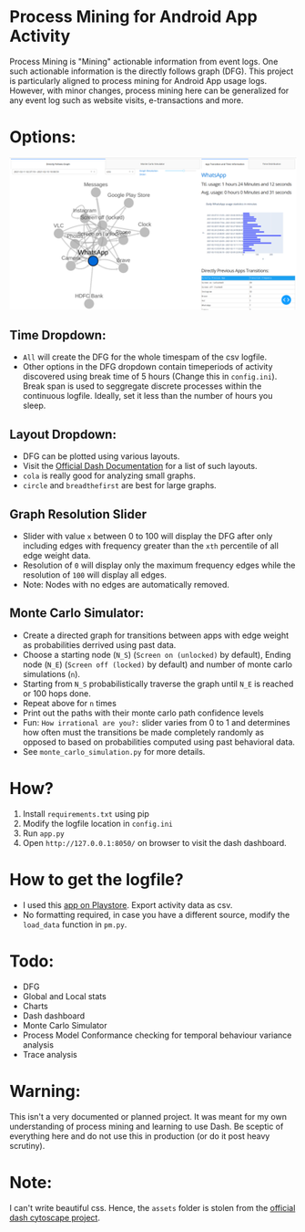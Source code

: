 # Process Mining for Android App Activity
Process Mining is "Mining" actionable information from event logs. One such actionable information is the directly follows graph (DFG). This project is particularly aligned to process mining for Android App usage logs. However, with minor changes, process mining here can be generalized for any event log such as website visits, e-transactions and more.

# Options:
![](assets/ss.png)
## Time Dropdown:
- `All` will create the DFG for the whole timespam of the csv logfile. 
- Other options in the DFG dropdown contain timeperiods of activity discovered using break time of 5 hours (Change this in `config.ini`). Break span is used to seggregate discrete processes within the continuous logfile. Ideally, set it less than the number of hours you sleep. 

## Layout Dropdown:
- DFG can be plotted using various layouts.
- Visit the [Official Dash Documentation](https://dash.plotly.com/cytoscape/layout) for a list of such layouts.
- `cola` is really good for analyzing small graphs.
- `circle` and `breadthefirst` are best for large graphs.

## Graph Resolution Slider
- Slider with value `x` between 0 to 100 will display the DFG after only including edges with frequency greater than the `xth` percentile of all edge weight data. 
- Resolution of `0` will display only the maximum frequency edges while the resolution of `100` will display all edges.
- Note: Nodes with no edges are automatically removed.

## Monte Carlo Simulator:
- Create a directed graph for transitions between apps with edge weight as probabilities derrived using past data.
- Choose a starting node (`N_S`) (`Screen on (unlocked)` by default), Ending node (`N_E`) (`Screen off (locked)` by default) and number of monte carlo simulations (`n`).
- Starting from `N_S` probabilistically traverse the graph until `N_E` is reached or 100 hops done.
- Repeat above for `n` times
- Print out the paths with their monte carlo path confidence levels
- Fun: `How irrational are you?:` slider varies from 0 to 1 and determines how often must the transitions be made completely randomly as opposed to based on probabilities computed using past behavioral data.
- See `monte_carlo_simulation.py` for more details.

# How?
1. Install `requirements.txt` using pip
2. Modify the logfile location in `config.ini`
3. Run `app.py`
4. Open `http://127.0.0.1:8050/` on browser to visit the dash dashboard.

# How to get the logfile?
- I used this [app on Playstore](https://play.google.com/store/apps/details?id=com.a0soft.gphone.uninstaller&hl=en_IN&gl=US). Export activity data as csv.
- No formatting required, in case you have a different source, modify the `load_data` function in `pm.py`. 

# Todo:
- DFG
- Global and Local stats
- Charts
- Dash dashboard
- Monte Carlo Simulator
- Process Model Conformance checking for temporal behaviour variance analysis
- Trace analysis

# Warning:
This isn't a very documented or planned project. It was meant for my own understanding of process mining and learning to use Dash. Be sceptic of everything here and do not use this in production (or do it post heavy scrutiny).

# Note:
I can't write beautiful css. Hence, the `assets` folder is stolen from the [official dash cytoscape project](https://github.com/plotly/dash-cytoscape).